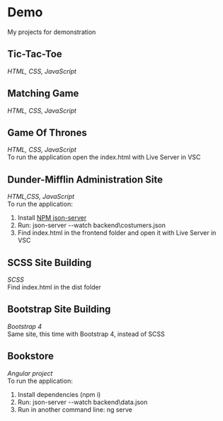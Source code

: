 # **Demo**
My projects for demonstration
## **Tic-Tac-Toe**
*HTML, CSS, JavaScript*
## **Matching Game**
*HTML, CSS, JavaScript*
## **Game Of Thrones**
*HTML, CSS, JavaScript*   
To run the application open the index.html with Live Server in VSC
## **Dunder-Mifflin Administration Site**
*HTML,CSS, JavaScript*   
To run the application:   
1. Install [NPM json-server](https://www.npmjs.com/package/json-server)   
2. Run: json-server --watch backend\costumers.json
3. Find index.html in the frontend folder and open it with Live Server in VSC
##  **SCSS Site Building**
*SCSS*   
Find index.html in the dist folder
## **Bootstrap Site Building**
*Bootstrap 4*  
Same site, this time with Bootstrap 4, instead of SCSS
## **Bookstore**
*Angular project*   
To run the application:    
1. Install dependencies (npm i)
2. Run: json-server --watch backend\data.json
3. Run in another command line: ng serve